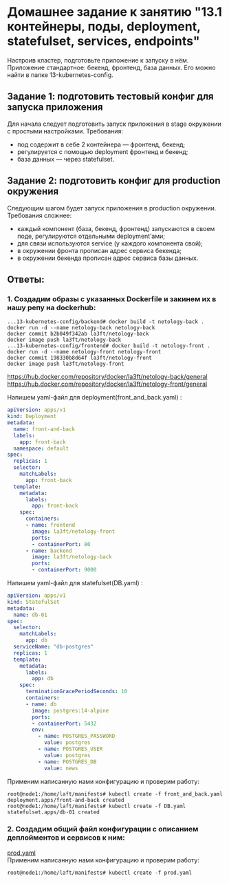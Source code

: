 # Домашнее задание к занятию "13.1 контейнеры, поды, deployment, statefulset, services, endpoints"
Настроив кластер, подготовьте приложение к запуску в нём. Приложение стандартное: бекенд, фронтенд, база данных. Его можно найти в папке 13-kubernetes-config.

## Задание 1: подготовить тестовый конфиг для запуска приложения
Для начала следует подготовить запуск приложения в stage окружении с простыми настройками. Требования:
* под содержит в себе 2 контейнера — фронтенд, бекенд;
* регулируется с помощью deployment фронтенд и бекенд;
* база данных — через statefulset.

## Задание 2: подготовить конфиг для production окружения
Следующим шагом будет запуск приложения в production окружении. Требования сложнее:
* каждый компонент (база, бекенд, фронтенд) запускаются в своем поде, регулируются отдельными deployment’ами;
* для связи используются service (у каждого компонента свой);
* в окружении фронта прописан адрес сервиса бекенда;
* в окружении бекенда прописан адрес сервиса базы данных.

## Ответы:
### 1. Создадим образы с указанных Dockerfile и закинем их в нашу репу на dockerhub:
```
...13-kubernetes-config/backend# docker build -t netology-back .
docker run -d --name netology-back netology-back
docker commit b2b049f342ab la3ft/netology-back
docker image push la3ft/netology-back
...13-kubernetes-config/frontend# docker build -t netology-front .
docker run -d --name netology-front netology-front
docker commit 198330b8d64f la3ft/netology-front
docker image push la3ft/netology-front
```

https://hub.docker.com/repository/docker/la3ft/netology-back/general
https://hub.docker.com/repository/docker/la3ft/netology-front/general

Напишем yaml-файл для deployment(front_and_back.yaml) :
```yaml
apiVersion: apps/v1
kind: Deployment
metadata:
  name: front-and-back
  labels:
    app: front-back
  namespace: default
spec:
  replicas: 1
  selector:
    matchLabels:
      app: front-back
  template:
    metadata:
      labels:
        app: front-back
    spec:
      containers:
      - name: frontend
        image: la3ft/netology-front
        ports:
        - containerPort: 80
      - name: backend
        image: la3ft/netology-back
        ports:
        - containerPort: 9000
```
  
Напишем yaml-файл для statefulset(DB.yaml) :
```yaml
apiVersion: apps/v1
kind: StatefulSet
metadata:
  name: db-01
spec:
  selector:
    matchLabels:
      app: db
  serviceName: "db-postgres"
  replicas: 1
  template:
    metadata:
      labels:
        app: db
    spec:
      terminationGracePeriodSeconds: 10
      containers:
      - name: db
        image: postgres:14-alpine
        ports:
        - containerPort: 5432
        env:
          - name: POSTGRES_PASSWORD
            value: postgres
          - name: POSTGRES_USER
            value: postgres
          - name: POSTGRES_DB
            value: news
```
Применим написанную нами конфигурацию и проверим работу:
```
root@node1:/home/laft/manifests# kubectl create -f front_and_back.yaml
deployment.apps/front-and-back created
root@node1:/home/laft/manifests# kubectl create -f DB.yaml
statefulset.apps/db-01 created
```
### 2. Создадим общий файл конфигурации с описанием деплойментов и сервисов к ним:
[prod.yaml](https://github.com/la3ft/devops-netology/blob/main/DZ/13-kubernetes-config-01-objects/manifests/prod.yaml)  
Применим написанную нами конфигурацию и проверим работу:
```
root@node1:/home/laft/manifests# kubectl create -f prod.yaml
```
